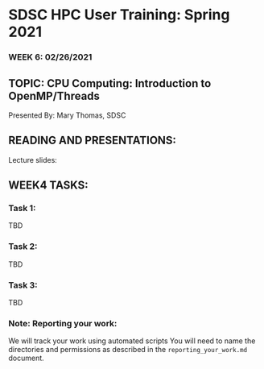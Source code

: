 # SDSC HPC User Training: Spring 2021

###  WEEK 6: 02/26/2021

## TOPIC: CPU Computing: Introduction to OpenMP/Threads	

Presented By: Mary Thomas, SDSC

## READING AND PRESENTATIONS:

Lecture slides:


## WEEK4 TASKS:

### Task 1: 
TBD

### Task 2:
TBD

### Task 3: 
TBD


### Note: Reporting your work:
We will track your work using automated scripts
You will need to name the directories and permissions as described in the ``reporting_your_work.md`` document.
